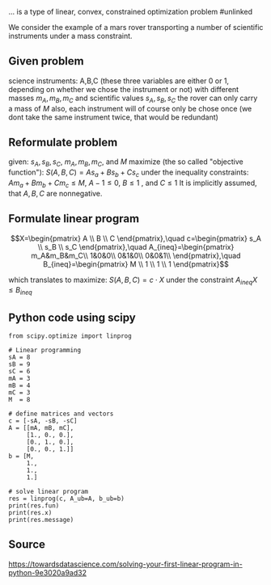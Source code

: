 ... is a type of linear, convex, constrained optimization problem
#unlinked 

We consider the example of a mars rover transporting a number of scientific instruments under a mass constraint.


## Given problem

science instruments: A,B,C (these three variables are either 0 or 1, depending on whether we chose the instrument or not)
with different masses $m_A, m_B, m_C$ 
and scientific values $s_A, s_B, s_C$
the rover can only carry a mass of $M$ 
also, each instrument will of course only be chose once (we dont take the same instrument twice, that would be redundant) 


## Reformulate problem

given: $s_A, s_B, s_C$, $m_A, m_B, m_C$, and $M$
maximize (the so called "objective function"): $S(A,B,C)=A s_a + B s_b + C s_c$
under the inequality constraints: $A m_a + B m_b + C m_c \leq M$, $A-1\leq 0$, $B\leq 1$ , and $C\leq 1$
It is implicitly assumed, that $A,B,C$ are nonnegative.


## Formulate linear program

$$X=\begin{pmatrix}
A \\ B \\ C
\end{pmatrix},\quad c=\begin{pmatrix}
s_A \\ s_B \\ s_C
\end{pmatrix},\quad A_{ineq}=\begin{pmatrix}
m_A&m_B&m_C\\
1&0&0\\
0&1&0\\
0&0&1\\
\end{pmatrix},\quad B_{ineq}=\begin{pmatrix}
M \\ 1 \\ 1 \\ 1
\end{pmatrix}$$

which translates to
maximize: $S(A,B,C)=c\cdot X$
under the constraint $A_{ineq}X\leq B_{ineq}$


## Python code using scipy

``` 
from scipy.optimize import linprog

# Linear programming
sA = 8
sB = 9
sC = 6
mA = 3
mB = 4
mC = 3
M  = 8

# define matrices and vectors
c = [-sA, -sB, -sC]
A = [[mA, mB, mC], 
     [1., 0., 0.], 
     [0., 1., 0.],
     [0., 0., 1.]]
b = [M, 
     1., 
     1., 
     1.]

# solve linear program
res = linprog(c, A_ub=A, b_ub=b)
print(res.fun)
print(res.x)
print(res.message)
```


## Source
https://towardsdatascience.com/solving-your-first-linear-program-in-python-9e3020a9ad32
